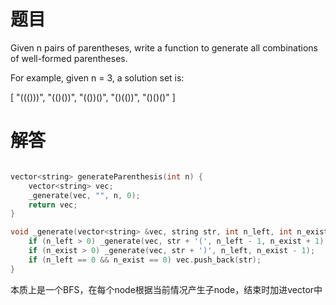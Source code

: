 # 题目
Given n pairs of parentheses, write a function to generate all combinations of well-formed parentheses.

For example, given n = 3, a solution set is:

[
  "((()))",
  "(()())",
  "(())()",
  "()(())",
  "()()()"
]

# 解答
```c++

vector<string> generateParenthesis(int n) {
    vector<string> vec;
    _generate(vec, "", n, 0);
    return vec;
}

void _generate(vector<string> &vec, string str, int n_left, int n_exist){
    if (n_left > 0) _generate(vec, str + '(', n_left - 1, n_exist + 1);
    if (n_exist > 0) _generate(vec, str + ')', n_left, n_exist - 1);
    if (n_left == 0 && n_exist == 0) vec.push_back(str);
}
```

本质上是一个BFS，在每个node根据当前情况产生子node，结束时加进vector中
